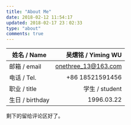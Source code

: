 ```yaml
---
title: "About Me"
date: 2018-02-12 11:54:17
updated: 2018-02-17 23：02:33
type: "about"
comments: true
---
```


| 姓名 / Name     |  吴熠铭 / Yiming WU |
| --------------- | ------------------: |
| 邮箱 / email    | onethree_13@163.com |
| 电话 / Tel.     |     +86 18521591456 |
| 职业 / title    |      学生 / student |
| 生日 / birthday |          1996.03.22 |

剩下的留给评论区好了。
